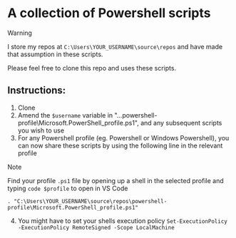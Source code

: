# A collection of Powershell scripts

> [!WARNING]
> I store my repos at `C:\Users\YOUR_USERNAME\source\repos` and have made that assumption in these scripts.

Please feel free to clone this repo and uses these scripts.

## Instructions:
1. Clone
2. Amend the `$username` variable in "...powershell-profile\Microsoft.PowerShell_profile.ps1", and any subsequent scripts you wish to use
3. For any Powershell profile (eg. Powershell or Windows Powershell), you can now share these scripts by using the following line in the relevant profile 

> [!NOTE]
> Find your profile `.ps1` file by opening up a shell in the selected profile and typing `code $profile` to open in VS Code
```
. "C:\Users\YOUR_USERNAME\source\repos\powershell-profile\Microsoft.PowerShell_profile.ps1"
```

4. You might have to set your shells execution policy `Set-ExecutionPolicy -ExecutionPolicy RemoteSigned -Scope LocalMachine`
